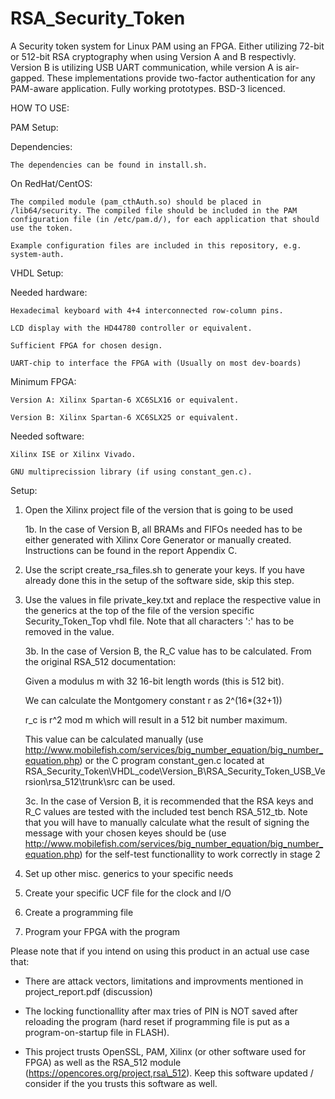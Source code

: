 # RSA_Security_Token
A Security token system for Linux PAM using an FPGA. Either utilizing 72-bit or 512-bit RSA cryptography when using Version A and B respectivly. Version B is utilizing USB UART communication, while version A is air-gapped. These implementations provide two-factor authentication for any PAM-aware application. Fully working prototypes. BSD-3 licenced.

HOW TO USE:

PAM Setup:

Dependencies:

	The dependencies can be found in install.sh.

On RedHat/CentOS:

	The compiled module (pam_cthAuth.so) should be placed in /lib64/security. The compiled file should be included in the PAM configuration file (in /etc/pam.d/), for each application that should use the token.

	Example configuration files are included in this repository, e.g. system-auth.


VHDL Setup:

Needed hardware:

	Hexadecimal keyboard with 4+4 interconnected row-column pins. 

	LCD display with the HD44780 controller or equivalent.

	Sufficient FPGA for chosen design.
    
    UART-chip to interface the FPGA with (Usually on most dev-boards)


Minimum FPGA:

	Version A: Xilinx Spartan-6 XC6SLX16 or equivalent.

	Version B: Xilinx Spartan-6 XC6SLX25 or equivalent.


Needed software: 

	Xilinx ISE or Xilinx Vivado.

	GNU multiprecission library (if using constant_gen.c).


Setup:

1. Open the Xilinx project file of the version that is going to be used

	1b. In the case of Version B, all BRAMs and FIFOs needed has to be either generated with Xilinx Core Generator or manually created. Instructions can be found in the report Appendix C.

2. Use the script create_rsa_files.sh to generate your keys. If you have already done this in the setup of the software side, skip this step.

3. Use the values in file private_key.txt and replace the respective value in the generics at the top of the file of the version specific Security_Token_Top vhdl file. Note that all characters ':' has to be removed in the value.

	3b. In the case of Version B, the R_C value has to be calculated. From the original RSA_512 documentation: 

	Given a modulus m with 32 16-bit length words (this is 512 bit). 

	We can calculate the Montgomery constant r as 2^(16*(32+1))

	r_c is r^2 mod m which will result in a 512 bit number maximum. 

	This value can be calculated manually (use http://www.mobilefish.com/services/big_number_equation/big_number_equation.php) or the C program constant_gen.c located at RSA_Security_Token\VHDL_code\Version_B\RSA_Security_Token_USB_Version\rsa_512\trunk\src can be used. 

	3c. In the case of Version B, it is recommended that the RSA keys and R_C values are tested with the included test bench RSA_512_tb. Note that you will have to manually calculate what the result of signing the message with your chosen keyes should be (use http://www.mobilefish.com/services/big_number_equation/big_number_equation.php) for the self-test functionallity to work correctly in stage 2

4. Set up other misc. generics to your specific needs

5. Create your specific UCF file for the clock and I/O

6. Create a programming file 

7. Program your FPGA with the program


Please note that if you intend on using this product in an actual use case that:

-  There are attack vectors, limitations and improvments mentioned in project\_report.pdf (discussion)

-  The locking functionallity after max tries of PIN is NOT saved after reloading the program (hard reset if programming file is put as a program-on-startup file in FLASH).

-	 This project trusts OpenSSL, PAM, Xilinx (or other software used for FPGA) as well as the RSA\_512 module (https://opencores.org/project,rsa\_512). Keep this software updated / consider if the you trusts this software as well.
